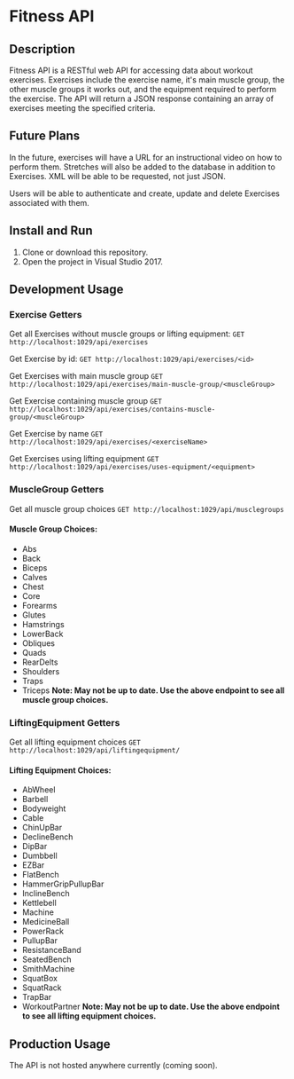 # Fitness API

## Description
Fitness API is a RESTful web API for accessing data about workout exercises. Exercises include the exercise name, it's main muscle group, the other muscle groups it works out, and the equipment required to perform the exercise. The API will return a JSON response containing an array of exercises meeting the specified criteria.

## Future Plans
In the future, exercises will have a URL for an instructional video on how to perform them. Stretches will also be added to the database in addition to Exercises. XML will be able to be requested, not just JSON.

Users will be able to authenticate and create, update and delete Exercises associated with them.


## Install and Run
1. Clone or download this repository.
2. Open the project in Visual Studio 2017.

## Development Usage

### Exercise Getters
Get all Exercises without muscle groups or lifting equipment:
`GET http://localhost:1029/api/exercises`

Get Exercise by id:
`GET http://localhost:1029/api/exercises/<id>`

Get Exercises with main muscle group
`GET http://localhost:1029/api/exercises/main-muscle-group/<muscleGroup>`

Get Exercise containing muscle group
`GET http://localhost:1029/api/exercises/contains-muscle-group/<muscleGroup>`

Get Exercise by name
`GET http://localhost:1029/api/exercises/<exerciseName>`

Get Exercises using lifting equipment
`GET http://localhost:1029/api/exercises/uses-equipment/<equipment>`

### MuscleGroup Getters
Get all muscle group choices
`GET http://localhost:1029/api/musclegroups`

#### Muscle Group Choices:
- Abs
- Back
- Biceps
- Calves
- Chest
- Core
- Forearms
- Glutes
- Hamstrings
- LowerBack
- Obliques
- Quads
- RearDelts
- Shoulders
- Traps
- Triceps
**Note: May not be up to date. Use the above endpoint to see all muscle group choices.**

### LiftingEquipment Getters
Get all lifting equipment choices
`GET http://localhost:1029/api/liftingequipment/`

#### Lifting Equipment Choices:
- AbWheel
- Barbell
- Bodyweight
- Cable
- ChinUpBar
- DeclineBench
- DipBar
- Dumbbell
- EZBar
- FlatBench
- HammerGripPullupBar
- InclineBench
- Kettlebell
- Machine
- MedicineBall
- PowerRack
- PullupBar
- ResistanceBand
- SeatedBench
- SmithMachine
- SquatBox
- SquatRack
- TrapBar
- WorkoutPartner
**Note: May not be up to date. Use the above endpoint to see all lifting equipment choices.**

## Production Usage
The API is not hosted anywhere currently (coming soon).
